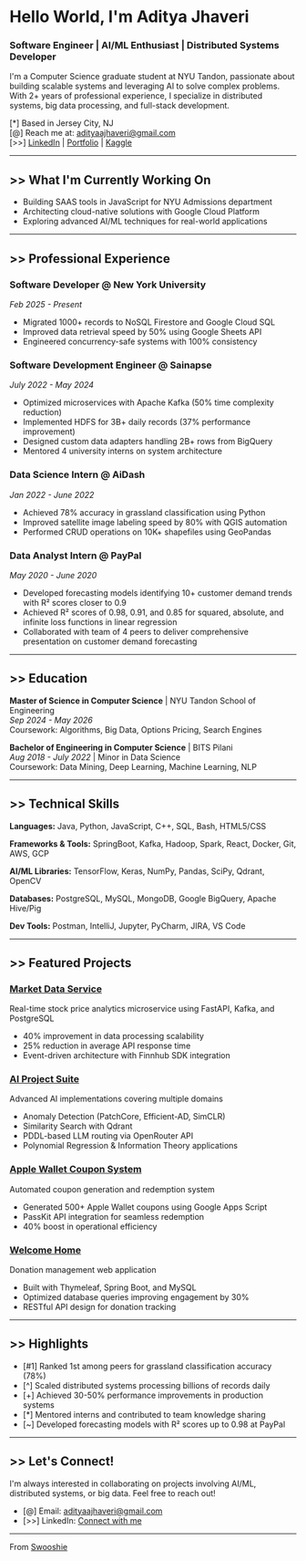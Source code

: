# Hello World, I'm Aditya Jhaveri

### Software Engineer | AI/ML Enthusiast | Distributed Systems Developer

I'm a Computer Science graduate student at NYU Tandon, passionate about building scalable systems and leveraging AI to solve complex problems. With 2+ years of professional experience, I specialize in distributed systems, big data processing, and full-stack development.

[*] Based in Jersey City, NJ  
[@] Reach me at: adityaajhaveri@gmail.com  
[>>] [LinkedIn](https://www.linkedin.com/in/adityaalokjhaveri/) | [Portfolio](https://github.com/swooshie) | [Kaggle](https://www.kaggle.com/swooshiekaggle)

---

## >> What I'm Currently Working On

- Building SAAS tools in JavaScript for NYU Admissions department
- Architecting cloud-native solutions with Google Cloud Platform
- Exploring advanced AI/ML techniques for real-world applications

---

## >> Professional Experience

### Software Developer @ New York University
*Feb 2025 - Present*
- Migrated 1000+ records to NoSQL Firestore and Google Cloud SQL
- Improved data retrieval speed by 50% using Google Sheets API
- Engineered concurrency-safe systems with 100% consistency

### Software Development Engineer @ Sainapse
*July 2022 - May 2024*
- Optimized microservices with Apache Kafka (50% time complexity reduction)
- Implemented HDFS for 3B+ daily records (37% performance improvement)
- Designed custom data adapters handling 2B+ rows from BigQuery
- Mentored 4 university interns on system architecture

### Data Science Intern @ AiDash
*Jan 2022 - June 2022*
- Achieved 78% accuracy in grassland classification using Python
- Improved satellite image labeling speed by 80% with QGIS automation
- Performed CRUD operations on 10K+ shapefiles using GeoPandas

### Data Analyst Intern @ PayPal
*May 2020 - June 2020*
- Developed forecasting models identifying 10+ customer demand trends with R² scores closer to 0.9
- Achieved R² scores of 0.98, 0.91, and 0.85 for squared, absolute, and infinite loss functions in linear regression
- Collaborated with team of 4 peers to deliver comprehensive presentation on customer demand forecasting

---

## >> Education

**Master of Science in Computer Science** | NYU Tandon School of Engineering  
*Sep 2024 - May 2026*  
Coursework: Algorithms, Big Data, Options Pricing, Search Engines

**Bachelor of Engineering in Computer Science** | BITS Pilani  
*Aug 2018 - July 2022* | Minor in Data Science  
Coursework: Data Mining, Deep Learning, Machine Learning, NLP

---

## >> Technical Skills

**Languages:** Java, Python, JavaScript, C++, SQL, Bash, HTML5/CSS

**Frameworks & Tools:** SpringBoot, Kafka, Hadoop, Spark, React, Docker, Git, AWS, GCP

**AI/ML Libraries:** TensorFlow, Keras, NumPy, Pandas, SciPy, Qdrant, OpenCV

**Databases:** PostgreSQL, MySQL, MongoDB, Google BigQuery, Apache Hive/Pig

**Dev Tools:** Postman, IntelliJ, Jupyter, PyCharm, JIRA, VS Code

---

## >> Featured Projects

### [Market Data Service](https://github.com/swooshie/market-data-microservice)
Real-time stock price analytics microservice using FastAPI, Kafka, and PostgreSQL
- 40% improvement in data processing scalability
- 25% reduction in average API response time
- Event-driven architecture with Finnhub SDK integration

### [AI Project Suite](https://github.com/swooshie/Artificial-Intelligence-Project)
Advanced AI implementations covering multiple domains
- Anomaly Detection (PatchCore, Efficient-AD, SimCLR)
- Similarity Search with Qdrant
- PDDL-based LLM routing via OpenRouter API
- Polynomial Regression & Information Theory applications

### [Apple Wallet Coupon System](https://github.com/swooshie/apple-wallet-coupon-maker)
Automated coupon generation and redemption system
- Generated 500+ Apple Wallet coupons using Google Apps Script
- PassKit API integration for seamless redemption
- 40% boost in operational efficiency

### [Welcome Home](https://github.com/adityajhaveri/welcome-home)
Donation management web application
- Built with Thymeleaf, Spring Boot, and MySQL
- Optimized database queries improving engagement by 30%
- RESTful API design for donation tracking

---

## >> Highlights

- [#1] Ranked 1st among peers for grassland classification accuracy (78%)
- [^] Scaled distributed systems processing billions of records daily
- [+] Achieved 30-50% performance improvements in production systems
- [*] Mentored interns and contributed to team knowledge sharing
- [~] Developed forecasting models with R² scores up to 0.98 at PayPal

---

## >> Let's Connect!

I'm always interested in collaborating on projects involving AI/ML, distributed systems, or big data. Feel free to reach out!

- [@] Email: adityaajhaveri@gmail.com
- [>>] LinkedIn: [Connect with me](https://www.linkedin.com/in/adityaalokjhaveri/)

---

From [Swooshie](https://github.com/swooshie)
